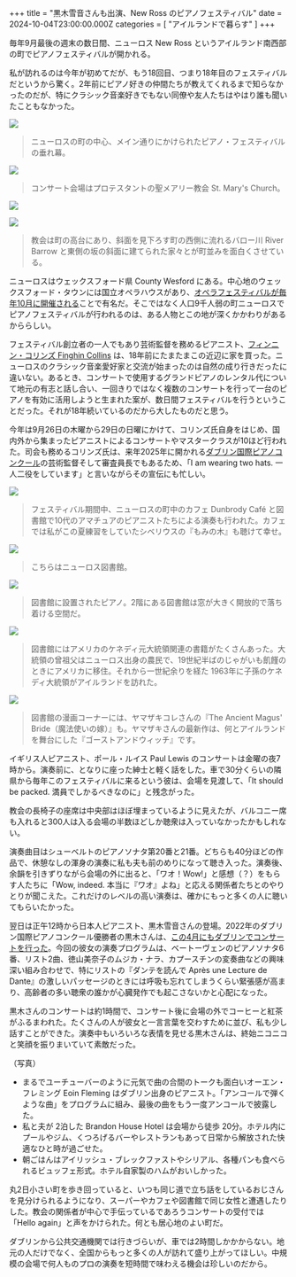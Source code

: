 +++
title = "黒木雪音さんも出演、New Ross のピアノフェスティバル"
date = 2024-10-04T23:00:00.000Z
categories = [ "アイルランドで暮らす" ]
+++

毎年9月最後の週末の数日間、ニューロス New Ross というアイルランド南西部の町でピアノフェスティバルが開かれる。

<!--more-->

私が訪れるのは今年が初めてだが、もう18回目、つまり18年目のフェスティバルだというから驚く。2年前にピアノ好きの仲間たちが教えてくれるまで知らなかったのだが、特にクラシック音楽好きでもない同僚や友人たちはやはり誰も聞いたこともなかった。

![](</2024-10-05_New Ross_11.webp>)

> ニューロスの町の中心、メイン通りにかけられたピアノ・フェスティバルの垂れ幕。

![](</2024-10-05_New Ross_4.webp>)

> コンサート会場はプロテスタントの聖メアリー教会 St. Mary's Church。

![](</2024-10-05_New Ross_2.webp>)

![](</2024-10-05_New Ross_12.webp>)

> 教会は町の高台にあり、斜面を見下ろす町の西側に流れるバロー川 River Barrow と東側の坂の斜面に建てられた家々とが町並みを面白くさせている。

ニューロスはウェックスフォード県 County Wesford にある。中心地のウェックスフォード・タウンには国立オペラハウスがあり、[オペラフェスティバルが毎年10月に開催される](https://www.wexfordopera.com/)ことで有名だ。そこではなく人口9千人弱の町ニューロスでピアノフェスティバルが行われるのは、ある人物とこの地が深くかかわりがあるかららしい。

フェスティバル創立者の一人でもあり芸術監督を務めるピアニスト、[フィンニン・コリンズ Finghin Collins](https://www.finghincollins.com/) は、18年前にたまたまこの近辺に家を買った。ニューロスのクラシック音楽愛好家と交流が始まったのは自然の成り行きだったに違いない。あるとき、コンサートで使用するグランドピアノのレンタル代について地元の有志と話し合い、一回きりではなく複数のコンサートを行って一台のピアノを有効に活用しようと生まれた案が、数日間フェスティバルを行うということだった。それが18年続いているのだから大したものだと思う。

今年は9月26日の木曜から29日の日曜にかけて、コリンズ氏自身をはじめ、国内外から集まったピアニストによるコンサートやマスタークラスが10ほど行われた。司会も務めるコリンズ氏は、来年2025年に開かれる[ダブリン国際ピアノコンクール](https://dipc.ie/)の芸術監督そして審査員長でもあるため、「I am wearing two hats. 一人二役をしています」と言いながらその宣伝にも忙しい。

![](</2024-10-05_New Ross_6.webp>)

> フェスティバル期間中、ニューロスの町中のカフェ Dunbrody Café と図書館で10代のアマチュアのピアニストたちによる演奏も行われた。カフェでは私がこの夏練習をしていたシベリウスの『もみの木』も聴けて幸せ。

![](</2024-10-05_New Ross_10.webp>)

> こちらはニューロス図書館。

![](</2024-10-05_New Ross_9.webp>)

> 図書館に設置されたピアノ。2階にある図書館は窓が大きく開放的で落ち着ける空間だ。

![](</2024-10-05_New Ross_8.webp>)

> 図書館にはアメリカのケネディ元大統領関連の書籍がたくさんあった。大統領の曾祖父はニューロス出身の農民で、19世紀半ばのじゃがいも飢饉のときにアメリカに移住。それから一世紀余りを経た 1963年に子孫のケネディ大統領がアイルランドを訪れた。

![](</2024-10-05_New Ross_7.webp>)

> 図書館の漫画コーナーには、ヤマザキコレさんの『The Ancient Magus' Bride（魔法使いの嫁）』も。ヤマザキさんの最新作は、何とアイルランドを舞台にした『ゴーストアンドウィッチ』です。

イギリス人ピアニスト、ポール・ルイス Paul Lewis のコンサートは金曜の夜7時から。演奏前に、となりに座った紳士と軽く話をした。車で30分くらいの隣県から毎年このフェスティバルに来るという彼は、会場を見渡して、「It should be packed. 満員でしかるべきなのに」と残念がった。

教会の長椅子の座席は中央部はほぼ埋まっているように見えたが、バルコニー席も入れると300人は入る会場の半数ほどしか聴衆は入っていなかったかもしれない。

演奏曲目はシューベルトのピアノソナタ第20番と21番。どちらも40分ほどの作品で、休憩なしの渾身の演奏に私も夫も前のめりになって聴き入った。演奏後、余韻を引きずりながら会場の外に出ると、「ワオ！Wow!」と感想（？）をもらす人たちに「Wow, indeed. 本当に『ワオ』よね」と応える関係者たちとのやりとりが聞こえた。これだけのレベルの高い演奏は、確かにもっと多くの人に聴いてもらいたかった。

翌日は正午12時から日本人ピアニスト、黒木雪音さんの登場。2022年のダブリン国際ピアノコンクール優勝者の黒木さんは、[この4月にもダブリンでコンサートを行った](https://www.riastra.com/2024/04/%E3%83%94%E3%82%A2%E3%83%8B%E3%82%B9%E3%83%88%E9%BB%92%E6%9C%A8%E9%9B%AA%E9%9F%B3%E3%81%95%E3%82%93%E3%83%80%E3%83%96%E3%83%AA%E3%83%B3%E3%81%A7%E3%83%87%E3%83%93%E3%83%A5%E3%83%BC/)。今回の彼女の演奏プログラムは、ベートーヴェンのピアノソナタ6番、リスト2曲、徳山美奈子のムジカ・ナラ、カプースチンの変奏曲などの興味深い組み合わせで、特にリストの『ダンテを読んで Après une Lecture de Dante』の激しいパッセージのときには呼吸も忘れてしまうくらい緊張感が高まり、高齢者の多い聴衆の誰かが心臓発作でも起こさないかと心配になった。

黒木さんのコンサートは約1時間で、コンサート後に会場の外でコーヒーと紅茶がふるまわれた。たくさんの人が彼女と一言言葉を交わすために並び、私も少し話すことができた。演奏中もいろいろな表情を見せる黒木さんは、終始ニコニコと笑顔を振りまいていて素敵だった。

（写真）

* まるでユーチューバーのように元気で曲の合間のトークも面白いオーエン・フレミング Eoin Fleming はダブリン出身のピアニスト。「アンコールで弾くような曲」をプログラムに組み、最後の曲をもう一度アンコールで披露した。
* 私と夫が 2泊した Brandon House Hotel は会場から徒歩 20分。ホテル内にプールやジム、くつろげるバーやレストランもあって日常から解放された快適なひと時が過ごせた。
* 朝ごはんはアイリッシュ・ブレックファストやシリアル、各種パンも食べられるビュッフェ形式。ホテル自家製のハムがおいしかった。

丸2日小さい町を歩き回っていると、いつも同じ道で立ち話をしているおじさんを見分けられるようになり、スーパーやカフェや図書館で同じ女性と遭遇したりした。教会の関係者が中心で手伝っているであろうコンサートの受付では「Hello again」と声をかけられた。何とも居心地のよい町だ。

ダブリンから公共交通機関では行きづらいが、車では2時間しかかからない。地元の人だけでなく、全国からもっと多くの人が訪れて盛り上がってほしい。中規模の会場で何人ものプロの演奏を短時間で味わえる機会は珍しいのだから。
